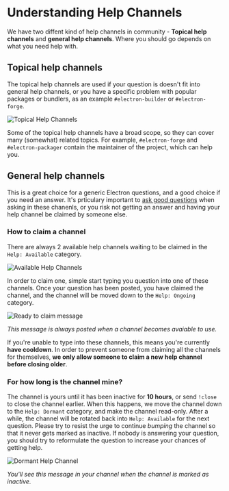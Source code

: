 # Understanding Help Channels

We have two diffent kind of help channels in community - **Topical help
channels** and **general help channels**. Where you should go depends on what
you need help with.

## Topical help channels

The topical help channels are used if your question is doesn't fit into general
help channels, or you have a specific problem with popular packages or bundlers,
as an example `#electron-builder` or `#electron-forge`.

![Topical Help Channels](https://user-images.githubusercontent.com/24681191/103448593-c2ba3080-4cac-11eb-9553-3ad587b964ff.png)

Some of the topical help channels have a broad scope, so they can cover many
(somewhat) related topics. For example, `#electron-forge` and
`#electron-packager` contain the maintainer of the project, which can help you.

## General help channels

This is a great choice for a generic Electron questions, and a good choice if
you need an answer. It's prticulary important to
[ask good questions](asking-good-questions.md) when asking in these chanenls, or
you risk not getting an answer and having your help channel be claimed by
someone else.

### How to claim a channel

There are always 2 available help channels waiting to be claimed in the
`Help: Available` category.

![Available Help Channels](https://user-images.githubusercontent.com/24681191/103448612-057c0880-4cad-11eb-886b-17695a096395.png)

In order to claim one, simple start typing you question into one of these
channels. Once your question has been posted, you have claimed the channel, and
the channel will be moved down to the `Help: Ongoing` category.

![Ready to claim message](https://user-images.githubusercontent.com/24681191/103448645-6c99bd00-4cad-11eb-80f9-656060d84ed9.png)

_This message is always posted when a channel becomes avaiable to use._

If you're unable to type into these channels, this means you're currently **have
cooldown**. In order to prevent someone from claiming all the channels for
themselves, **we only allow someone to claim a new help channel before closing
older**.

### For how long is the channel mine?

The channel is yours until it has been inactive for **10 hours**, or send
`!close` to close the channel earlier. When this happens, we move the channel
down to the `Help: Dormant` category, and make the channel read-only. After a
while, the channel will be rotated back into `Help: Available` for the next
question. Please try to resist the urge to continue _bumping_ the channel so
that it never gets marked as inactive. If nobody is answering your question, you
should try to reformulate the question to increase your chances of getting help.

![Dormant Help Channel](https://user-images.githubusercontent.com/24681191/103448674-f053a980-4cad-11eb-8304-f7dc4f4f1e19.png)

_You'll see this message in your channel when the channel is marked as
inactive._
